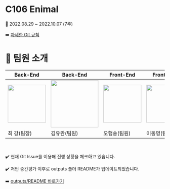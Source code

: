# C106 Enimal

📢 2022.08.29 ~ 2022.10.07 (7주)

:arrow_right: [자세한 Git 규칙](https://www.notion.so/Git-daa26a36a7dd429ca056e9869a5b8dff)
# 🍯 팀원 소개

|Back-End|Back-End|Front-End|Front-End|NFT|NFT|
|-----|---|---|---|---|---|
|<img src="" width="120" height="120"/>|<img src="![image](/uploads/d6cad8116923e4e95178bffdefbb76ff/image.png)" width="150" height="150"/>|<img src="" width="120" height="120"/>|<img src="" width="120" height="120"/>|<img src="" width="120" height="120"/>|<img src="" width="120" height="120"/>|
|최 강(팀장)|김유완(팀원)|오행송(팀원)|이동명(팀원)|나원경(팀원)|김규민(팀원)|
<br/>




:heavy_check_mark: 현재 Git Issue를 이용해 진행 상황을 체크하고 있습니다.



:heavy_check_mark: 저번 중간평가 이후로 outputs 폴더 README가 업데이트되었습니다.

:arrow_right: [outputs/README 바로가기](outputs/README.md)


